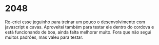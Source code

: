 # 2048
Re-criei esse joguinho para treinar um pouco o desenvolvimento com javascript e cavas. Aproveitei também para testar ele dentro do cordova e está funcionando de boa, ainda falta melhorar muito. Fora que não segui muitos padrões, mas valeu para testar.


